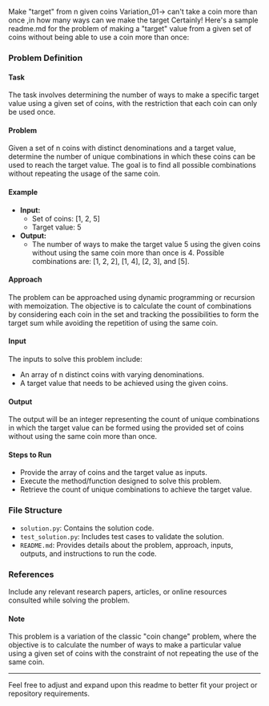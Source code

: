 Make "target" from n given coins
Variation_01-> can't take a coin more than once ,in how many ways can we make the target
Certainly! Here's a sample readme.md for the problem of making a "target" value from a given set of coins without being able to use a coin more than once:

### Problem Definition

#### Task
The task involves determining the number of ways to make a specific target value using a given set of coins, with the restriction that each coin can only be used once.

#### Problem
Given a set of n coins with distinct denominations and a target value, determine the number of unique combinations in which these coins can be used to reach the target value. The goal is to find all possible combinations without repeating the usage of the same coin.

#### Example
- **Input:** 
    - Set of coins: [1, 2, 5]
    - Target value: 5
- **Output:** 
    - The number of ways to make the target value 5 using the given coins without using the same coin more than once is 4. Possible combinations are: [1, 2, 2], [1, 4], [2, 3], and [5].

#### Approach
The problem can be approached using dynamic programming or recursion with memoization. The objective is to calculate the count of combinations by considering each coin in the set and tracking the possibilities to form the target sum while avoiding the repetition of using the same coin.

#### Input
The inputs to solve this problem include:
- An array of n distinct coins with varying denominations.
- A target value that needs to be achieved using the given coins.

#### Output
The output will be an integer representing the count of unique combinations in which the target value can be formed using the provided set of coins without using the same coin more than once.

#### Steps to Run
- Provide the array of coins and the target value as inputs.
- Execute the method/function designed to solve this problem.
- Retrieve the count of unique combinations to achieve the target value.

### File Structure
- `solution.py`: Contains the solution code.
- `test_solution.py`: Includes test cases to validate the solution.
- `README.md`: Provides details about the problem, approach, inputs, outputs, and instructions to run the code.

### References
Include any relevant research papers, articles, or online resources consulted while solving the problem. 

#### Note
This problem is a variation of the classic "coin change" problem, where the objective is to calculate the number of ways to make a particular value using a given set of coins with the constraint of not repeating the use of the same coin.

---

Feel free to adjust and expand upon this readme to better fit your project or repository requirements.